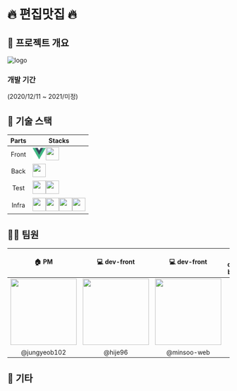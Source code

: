 # 🔥 편집맛집 🔥

## 🚀 프로젝트 개요

![logo](https://user-images.githubusercontent.com/57122180/102574050-313ab280-4133-11eb-9322-e611e1d7d42a.png)

### 개발 기간

(2020/12/11 ~ 2021/미정)

## 🎳 기술 스택

| Parts | Stacks                                                                                                                                                                                                                                                                                                                                                                                                                                         |
| :---: | ---------------------------------------------------------------------------------------------------------------------------------------------------------------------------------------------------------------------------------------------------------------------------------------------------------------------------------------------------------------------------------------------------------------------------------------------- |
| Front | <code><img width="30" height="30" src="https://raw.githubusercontent.com/github/explore/80688e429a7d4ef2fca1e82350fe8e3517d3494d/topics/vue/vue.png"></code><code><img width="30" height="30" src="https://www.vectorlogo.zone/logos/sass-lang/sass-lang-icon.svg"></code>                                                                                                                                                                     |
| Back  | <code><img width="30" height="30" src="https://www.vectorlogo.zone/logos/springio/springio-icon.svg"></code>                                                                                                                                                                                                                                                                                                                                   |
| Test  | <code><img width="30" height="30" src="https://www.vectorlogo.zone/logos/jestjsio/jestjsio-icon.svg"></code><code><img width="30" height="30" src="https://raw.githubusercontent.com/detain/svg-logos/780f25886640cef088af994181646db2f6b1a3f8/svg/selenium-logo.svg"></code>                                                                                                                                                                  |
| Infra | <code><img width="30" height="30" src="https://www.vectorlogo.zone/logos/google_cloud/google_cloud-icon.svg"></code><code><img width="30" height="30" src="https://www.vectorlogo.zone/logos/ubuntu/ubuntu-icon.svg"></code><code><img width="30" height="30" src="https://www.vectorlogo.zone/logos/docker/docker-tile.svg"></code><code><img width="30" height="30" src="https://www.vectorlogo.zone/logos/jenkins/jenkins-icon.svg"></code> |

## 🚵‍♂️ 팀원

|                                                                     🏠 PM                                                                     |                                                               💻 dev-front                                                               |                                                                                      💻 dev-front                                                                                       | 💻 dev-back | 💻 dev-back | 🎨 design |
| :-------------------------------------------------------------------------------------------------------------------------------------------: | :--------------------------------------------------------------------------------------------------------------------------------------: | :-------------------------------------------------------------------------------------------------------------------------------------------------------------------------------------: | :---------: | :---------: | :-------: |
| <a href='https://github.com/jungyeob102'><img width="150" height="150" src="https://avatars2.githubusercontent.com/u/75369127?s=200&v=4"></a> | <a href='https://github.com/hije96'><img width="150" height="150" src="https://avatars0.githubusercontent.com/u/18100684?s=200&v=4"></a> | <a href='https://github.com/Minsoo-web'><img width="150" height="150" src="https://avatars1.githubusercontent.com/u/57122180?s=200&u=b32867107508426379c28b1d0c2fd8963912a5dd&v=4"></a> |
|                                                                 @jungyeob102                                                                  |                                                                 @hije96                                                                  |                                                                                       @minsoo-web                                                                                       |             |

## 🎸 기타
